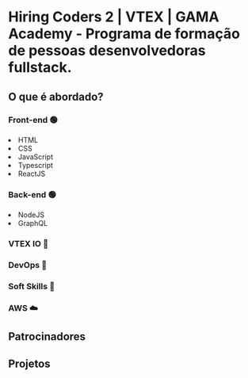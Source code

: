 # Hiring Coders 2 | VTEX | GAMA Academy - Programa de formação de pessoas desenvolvedoras fullstack.

## O que é abordado?

### Front-end 🟢
  <li>HTML</li> 
  <li>CSS</li> 
  <li>JavaScript</li>
  <li>Typescript</li>
  <li>ReactJS</li>
  
### Back-end 🟢
  <li>NodeJS</li>
  <li>GraphQL</li>
  
### VTEX IO 📍
### DevOps 🔄
### Soft Skills 💁
### AWS ☁️

## Patrocinadores
## Projetos
